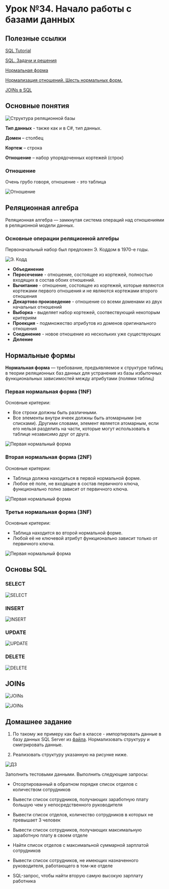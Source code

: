# Урок №34. Начало работы с базами данных

## Полезные ссылки

[SQL Tutorial](https://www.geeksforgeeks.org/sql-tutorial/)

[SQL. Задачи и решения](http://www.sql-tutorial.ru/ru/content.html)

[Нормальная форма](https://ru.wikipedia.org/wiki/%D0%9D%D0%BE%D1%80%D0%BC%D0%B0%D0%BB%D1%8C%D0%BD%D0%B0%D1%8F_%D1%84%D0%BE%D1%80%D0%BC%D0%B0)

[Нормализация отношений. Шесть нормальных форм.](https://habr.com/ru/post/254773/)

[JOINs в SQL](http://www.albahari.com/valuevsreftypes.aspx)


## Основные понятия

![Структура реляционной базы](/Module-5/images/relational-db.png)

**Тип данных** - также как и в C#, тип данных.

**Домен** – столбец

**Кортеж** – строка

**Отношение** – набор упорядоченных кортежей (строк)


### Отношение

Очень грубо говоря, отношение - это таблица

![Отношение](/Module-5/images/relationship.png)

## Реляционная алгебра

Реляционная алгебра — замкнутая система операций над отношениями в реляционной модели данных.

### Основные операции реляционной алгебры

Первоначальный набор был предложен Э. Коддом в 1970-е годы.

![Э. Кодд](/Module-5/images/kodd.png)

- **Объединение**
- **Пересечение** - отношение, состоящее из кортежей, полностью входящих в состав обоих отношений. 
- **Вычитание** - отношение, состоящее из кортежей, которые являются кортежами первого отношения и не являются кортежами второго отношения
- **Декартово произведение** - отношение со всеми доменами из двух начальных отношений
- **Выборка** - выделяет набор кортежей, соотвествующий некоторым критериям
- **Проекция** - подмножество атрибутов из доменов оригинального отношения
- **Соединение** - новое отношение из нескольких уже существующих
- **Деление**

## Нормальные формы

**Нормальная форма** — требование, предъявляемое к структуре таблиц в теории реляционных баз данных для устранения 
из базы избыточных функциональных зависимостей между атрибутами (полями таблиц)

### Первая нормальная форма (1NF) 
Основные критерии: 
- Все строки должны быть различными. 
- Все элементы внутри ячеек должны быть атомарными (не списками). 
Другими словами, элемент является атомарным, если его нельзя разделить на части, которые могут использовать в таблице независимо друг от друга.

![Первая нормальный форма](/Module-5/images/1nf.png)

### Вторая нормальная форма (2NF) 

Основные критерии: 
- Таблица должна находиться в первой нормальной форме. 
- Любое её поле, не входящее в состав первичного ключа, функционально полно зависит от первичного ключа.

![Первая нормальный форма](/Module-5/images/2nf.png)

### Третья нормальная форма (3NF) 

Основные критерии: 
- Таблица находится во второй нормальной форме. 
- Любой её не ключевой атрибут функционально зависит только от первичного ключа.

![Первая нормальный форма](/Module-5/images/3nf.png)

## Основы SQL

### SELECT

![SELECT](/Module-5/images/select-statement.png)

### INSERT

![INSERT](/Module-5/images/insert-statement.png)

### UPDATE

![UPDATE](/Module-5/images/update-statement.png)

### DELETE

![DELETE](/Module-5/images/delete-statement.png)

## JOINs

![JOINs](/Module-5/images/joins-simple.png)

![JOINs](/Module-5/images/joins-funny.png)


## Домашнее задание

1. По такому же примеру как был в классе - импортировать данные в базу данных SQL Server из [файла](/Module-5/materials/Superstore.xls).
Нормализовать структуру и смигрировать данные.

2. Реализовать структуру указанную на рисунке ниже.

![ДЗ](/Module-5/images/home-task.png)

Заполнить тестовыми данными.
Выполнить следующие запросы:

- Отсортированный в обратном порядке список отделов с количеством сотрудников

- Вывести список сотрудников, получающих заработную плату большую чем у 
непосредственного руководителя

- Вывести список отделов, количество сотрудников в которых не превышает 3 человек

- Вывести список сотрудников, получающих максимальную заработную плату в своем отделе

- Найти список отделов с максимальной суммарной зарплатой сотрудников

- Вывести список сотрудников, не имеющих назначенного руководителя, 
работающего в том-же отделе

- SQL-запрос, чтобы найти вторую самую высокую зарплату работника

